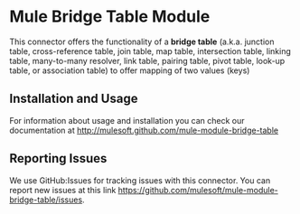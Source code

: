 Mule Bridge Table Module
========================

This connector offers the functionality of a <b>bridge table</b> (a.k.a. junction table, cross-reference table, join table, map table, intersection table, linking table, many-to-many resolver, link table, pairing table, pivot table, look-up table, or association table) to offer mapping of two values (keys)
 
Installation and Usage
----------------------

For information about usage and installation you can check our documentation at http://mulesoft.github.com/mule-module-bridge-table

Reporting Issues
----------------

We use GitHub:Issues for tracking issues with this connector. You can report new issues at this link https://github.com/mulesoft/mule-module-bridge-table/issues.